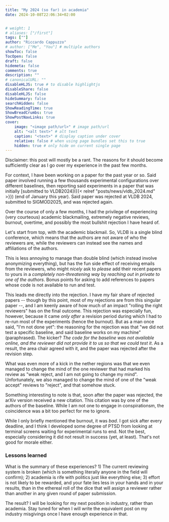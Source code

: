 ```yaml
---
title: "My 2024 (so far) in academia"
date: 2024-10-08T22:06:34+02:00


# weight: 1
# aliases: ["/first"]
tags: [""]
author: "Riccardo Cappuzzo"
# author: ["Me", "You"] # multiple authors
showToc: false
TocOpen: false
draft: false
hidemeta: false
comments: true
description: ""
# canonicalURL: ""
disableHLJS: true # to disable highlightjs
disableShare: false
disableHLJS: false
hideSummary: false
searchHidden: false
ShowReadingTime: true
ShowBreadCrumbs: true
ShowPostNavLinks: true
cover:
    image: "<image path/url>" # image path/url
    alt: "<alt text>" # alt text
    caption: "<text>" # display caption under cover
    relative: false # when using page bundles set this to true
    hidden: true # only hide on current single page
---
```

Disclaimer: this post will mostly be a rant. The reasons for it should become
sufficiently clear as I go over my experience in the past few months. 

For context, I have been working on a paper for the past year or so. Said paper 
involved running a few thousands experimental configurations over different 
baselines, then reporting said experiments in a paper that was initially [submitted
to VLDB2024]({{< relref "posts/news/vldb_2024.md" >}}) (end of 
January this year). Said paper was rejected at VLDB 2024, submitted to SIGMOD2025, 
and was rejected again.

Over the course of only a few months, I had the privilege of experiencing (very 
courteous) academic blackmailing, extremely negative reviews, burnout, overtime, 
and possibly the most bullshit rejection I have heard of. 

Let's start from top, with the academic blackmail. So, VLDB is a single blind 
conference, which means that the authors are not aware of who the reviewers are,
while the reviewers can instead see the names and affiliations of the authors. 

This is less annoying to manage than double blind (which instead involve anonymizing
everything), but has the fun side effect of receiving emails from the reviewers, 
who might _nicely_ ask to _please_ add their recent papers to yours in a 
_completely non-threatening way_ by _reaching out in private to one of the authors_. 
Bonus points for asking to add references to papers whose code is not available 
to run and test. 

This leads me directly into the rejection. I have my fair share of rejected papers 
-- though by this point, most of my rejections are from this singular paper --, 
and I am keenly aware of how much of an impact "rolling the right reviewers" has
on the final outcome. This rejection was especially fun, however,
because it came _only after_ a revision period during which I had to re-run
most of the experiments (hence the burnout). But as a man once said, "I'm not 
done yet": the reasoning for the rejection was that "we did not test a specific 
baseline, and said baseline works on my machine" (paraphrased). The kicker? _The 
code for the baseline was not available online, and the reviewer did not provide 
it to us so that we could test it_. As a result, the area chair agreed with it, 
and the paper was rejected after the revision step. 

What was even more of a kick in the nether regions was that we even managed to 
change the mind of the one reviewer that had marked his review as "weak reject,
and I am not going to change my mind". Unfortunately, we also managed to change
the mind of one of the "weak accept" reviews to "reject", and that somehow stuck. 

Something interesting to note is that, soon after the paper was rejected, the arXiv 
version received a new citation. This citation was by one of the authors of the baseline. 
While I am not one to engage in conspirationsm, the coincidence was a bit too 
perfect for me to ignore.  

While I only briefly mentioned the burnout, it was _bad_. I got sick after every 
deadline, and I think I developed some degree of PTSD from looking at terminal 
screens waiting for experimental runs to end. Not the best, especially considering
it did not result in success (yet, at least). That's not good for morale either. 

### Lessons learned
What is the summary of these experiences? 1) The current reviewing system is broken
(which is something literally anyone in the field will confirm); 2) academia is 
rife with politics just like everything else; 3) effort is not likely to be 
rewarded, and your fate lies less in your hands and in your results, than in 
the ethereal roll of the dice that will assign a reviewer rather than another 
in any given round of paper submission. 

The result? I will be looking for my next position in industry, rather than 
academia. Stay tuned for when I will write the equivalent post on my industry
misgivings once I have enough experience in that. 